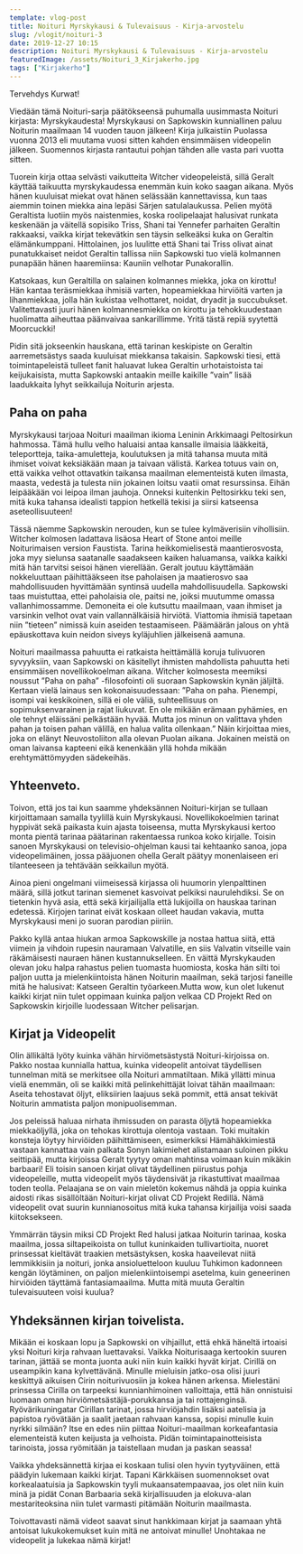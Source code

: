 ```yaml
---
template: vlog-post
title: Noituri Myrskykausi & Tulevaisuus - Kirja-arvostelu
slug: /vlogit/noituri-3
date: 2019-12-27 10:15
description: Noituri Myrskykausi & Tulevaisuus - Kirja-arvostelu
featuredImage: /assets/Noituri_3_Kirjakerho.jpg
tags: ["Kirjakerho"]
---
```

Tervehdys Kurwat! 

Viedään tämä Noituri-sarja päätökseensä puhumalla uusimmasta Noituri kirjasta: Myrskykaudesta!
Myrskykausi on Sapkowskin kunniallinen paluu Noiturin maailmaan 14 vuoden tauon jälkeen! Kirja julkaistiin Puolassa vuonna 2013 eli muutama vuosi sitten kahden ensimmäisen videopelin jälkeen. Suomennos kirjasta rantautui pohjan tähden alle vasta pari vuotta sitten.

Tuorein kirja ottaa selvästi vaikutteita Witcher videopeleistä, sillä Geralt käyttää taikuutta myrskykaudessa enemmän kuin koko saagan aikana. Myös hänen kuuluisat miekat ovat hänen selässään kannettavissa, kun taas aiemmin toinen miekka aina lepäsi Särjen satulalaukussa.
Pelien myötä Geraltista luotiin myös naistenmies, koska roolipelaajat halusivat runkata keskenään ja väitellä sopisiko Triss, Shani tai Yennefer parhaiten Geraltin rakkaaksi, vaikka kirjat tekevätkin sen täysin selkeäksi kuka on Geraltin elämänkumppani. 
Hittolainen, jos luulitte että Shani tai Triss olivat ainat punatukkaiset neidot Geraltin tallissa niin Sapkowski tuo vielä kolmannen punapään hänen haaremiinsa: Kauniin velhotar Punakorallin.

Katsokaas, kun Geraltilla on salainen kolmannes miekka, joka on kirottu! Hän kantaa teräsmiekkaa ihmisiä varten, hopeamiekkaa hirviöitä varten ja lihanmiekkaa, jolla hän kukistaa velhottaret, noidat, dryadit ja succubukset. Valitettavasti juuri hänen kolmannesmiekka on kirottu ja tehokkuudestaan huolimatta aiheuttaa päänvaivaa sankarillimme. Yritä tästä repiä syytettä Moorcuckki!

Pidin sitä jokseenkin hauskana, että tarinan keskipiste on Geraltin aarremetsästys saada kuuluisat miekkansa takaisin. Sapkowski tiesi, että toimintapeleistä tulleet fanit haluavat lukea Geraltin urhotaistoista tai keijukaisista, mutta Sapkowski antaakin meille kaikille ”vain” lisää laadukkaita lyhyt seikkailuja Noiturin arjesta. 
## Paha on paha

Myrskykausi tarjoaa Noituri maailman ikioma Leninin Arkkimaagi Peltosirkun hahmossa.  Tämä hullu velho haluaisi antaa kansalle ilmaisia lääkkeitä, teleportteja, taika-amuletteja, koulutuksen ja mitä tahansa muuta mitä ihmiset voivat keksiäkään maan ja taivaan välistä. 
Karkea totuus vain on, että vaikka velhot ottavatkin taikansa maailman elementeistä kuten ilmasta, maasta, vedestä ja tulesta niin jokainen loitsu vaatii omat resurssinsa. Eihän leipääkään voi leipoa ilman jauhoja. Onneksi kuitenkin Peltosirkku teki sen, mitä kuka tahansa idealisti tappion hetkellä tekisi ja siirsi katseensa aseteollisuuteen!

Tässä näemme Sapkowskin nerouden, kun se tulee kylmäverisiin vihollisiin. Witcher kolmosen ladattava lisäosa Heart of Stone antoi meille Noiturimaisen version Faustista. Tarina heikkomielisestä maantierosvosta, joka myy sielunsa saatanalle saadakseen kaiken haluamansa, vaikka kaikki mitä hän tarvitsi seisoi hänen vierellään. Geralt joutuu käyttämään nokkeluuttaan päihittääkseen itse paholaisen ja maatierosvo saa mahdollisuuden hyvittämään syntinsä uudella mahdollisuudella.
Sapkowski taas muistuttaa, ettei paholaisia ole, paitsi ne, joiksi muutumme omassa vallanhimossamme. Demoneita ei ole kutsuttu maailmaan, vaan ihmiset ja varsinkin velhot ovat vain vallannälkäisiä hirviötä. Viattomia ihmisiä tapetaan niin ”tieteen” nimissä kuin aseiden testaamiseen. Päämäärän jalous on yhtä epäuskottava kuin neidon siveys kyläjuhlien jälkeisenä aamuna.

Noituri maailmassa pahuutta ei ratkaista heittämällä koruja tulivuoren syvyyksiin, vaan Sapkowski on käsitellyt ihmisten mahdollista pahuutta heti ensimmäisen novellikokoelman aikana. Witcher kolmosesta meemiksi noussut ”Paha on paha” -filosofointi oli suoraan Sapkowskin kynän jäljiltä. Kertaan vielä lainaus sen kokonaisuudessaan: ”Paha on paha. Pienempi, isompi vai keskikoinen, sillä ei ole väliä, suhteellisuus on sopimuksenvarainen ja rajat liukuvat. En ole mikään erämaan pyhämies, en ole tehnyt eläissäni pelkästään hyvää. Mutta jos minun on valittava yhden pahan ja toisen pahan välillä, en halua valita ollenkaan.”
Näin kirjoittaa mies, joka on elänyt Neuvostoliiton alla olevan Puolan aikana. Jokainen meistä on oman laivansa kapteeni eikä kenenkään yllä hohda mikään erehtymättömyyden sädekeihäs.

## Yhteenveto.

Toivon, että jos tai kun saamme yhdeksännen Noituri-kirjan se tullaan kirjoittamaan samalla tyylillä kuin Myrskykausi. Novellikokoelmien tarinat hyppivät sekä paikasta kuin ajasta toiseensa, mutta Myrskykausi kertoo monta pientä tarinaa päätarinan rakentaessa runkoa koko kirjalle. 
Toisin sanoen Myrskykausi on televisio-ohjelman kausi tai kehtaanko sanoa, jopa videopelimäinen, jossa pääjuonen ohella Geralt päätyy monenlaiseen eri tilanteeseen ja tehtävään seikkailun myötä.

Ainoa pieni ongelmani viimeisessä kirjassa oli huumorin ylenpalttinen määrä, sillä jotkut tarinan siemenet kasvoivat pelkiksi naurulehdiksi.  Se on tietenkin hyvä asia, että sekä kirjailijalla että lukijoilla on hauskaa tarinan edetessä. Kirjojen tarinat eivät koskaan olleet haudan vakavia, mutta Myrskykausi meni jo suoran parodian piiriin.  

Pakko kyllä antaa hiukan armoa Sapkowskille ja nostaa hattua siitä, että viimein ja vihdoin rupesin nauramaan Valvatille, en siis Valvatin vitseille vain räkämäisesti nauraen hänen kustannukselleen. En väittä Myrskykauden olevan joku halpa rahastus pelien tuomasta huomiosta, koska hän silti toi paljon uutta ja mielenkiintoista hänen Noiturin maailman, sekä tarjosi faneille mitä he halusivat: Katseen Geraltin työarkeen.Mutta wow, kun olet lukenut kaikki kirjat niin tulet oppimaan kuinka paljon velkaa CD Projekt Red on Sapkowskin kirjoille luodessaan Witcher pelisarjan. 

## Kirjat ja Videopelit

Olin ällikältä lyöty kuinka vähän hirviömetsästystä Noituri-kirjoissa on. Pakko nostaa kunnialla hattua, kuinka videopelit antoivat täydellisen tunnelman mitä se merkitsee olla Noituri ammatiltaan. Mikä yllätti minua vielä enemmän, oli se kaikki mitä pelinkehittäjät loivat tähän maailmaan: Aseita tehostavat öljyt, eliksiirien laajuus sekä pommit, että ansat tekivät Noiturin ammatista paljon monipuolisemman.

Jos peleissä haluaa nirhata ihmissuden on parasta öljytä hopeamiekka miekkaöljyllä, joka on tehokas kirottuja olentoja vastaan. Toki muitakin konsteja löytyy hirviöiden päihittämiseen, esimerkiksi Hämähäkkimiestä vastaan kannattaa vain palkata Sonyn lakimiehet alistamaan suloinen pikku seittipää, mutta kirjoissa Geralt tyytyy oman mahtinsa voimaan kuin mikäkin barbaari! Eli toisin sanoen kirjat olivat täydellinen piirustus pohja videopeleille, mutta videopelit myös täydensivät ja rikastuttivat maailmaa toden teolla. Pelaajana se on vain mieletön kokemus nähdä ja oppia kuinka aidosti rikas sisällöltään Noituri-kirjat olivat CD Projekt Redillä. Nämä videopelit ovat suurin kunnianosoitus mitä kuka tahansa kirjailija voisi saada kiitoksekseen.

Ymmärrän täysin miksi CD Projekt Red halusi jatkaa Noiturin tarinaa, koska maailma, jossa siltapeikoista on tullut kuninkaiden tullivartioita, nuoret prinsessat kieltävät traakien metsästyksen, koska haaveilevat niitä lemmikkisiin ja noituri, jonka ansioluetteloon kuuluu Tuhkimon kadonneen kengän löytäminen, on paljon mielenkiintoisempi asetelma, kuin geneerinen hirviöiden täyttämä fantasiamaailma.
Mutta mitä muuta Geraltin tulevaisuuteen voisi kuulua?
## Yhdeksännen kirjan toivelista.

Mikään ei koskaan lopu ja Sapkowski on vihjaillut, että ehkä häneltä irtoaisi yksi Noituri kirja rahvaan luettavaksi. Vaikka Noiturisaaga kertookin suuren tarinan, jättää se monta juonta auki niin kuin kaikki hyvät kirjat. Cirillä on useampikin kana kylvettävänä.
Minulle mieluisin jatko-osa olisi juuri keskittyä aikuisen Cirin noiturivuosiin ja kokea hänen arkensa. Mielestäni prinsessa Cirilla on tarpeeksi kunnianhimoinen valloittaja, että hän onnistuisi luomaan oman hirviömetsästäjä-porukkansa ja tai rottajenginsä. 
Ryövärikuningatar Cirillan tarinat, jossa hirviöjahdin lisäksi aatelisia ja papistoa ryövätään ja saalit jaetaan rahvaan kanssa, sopisi minulle kuin nyrkki silmään? Itse en edes niin piittaa Noituri-maailman korkeafantasia elementeistä kuten keijusta ja velhoista. Pidän toimintapainotteisista tarinoista, jossa ryömitään ja taistellaan mudan ja paskan seassa!

Vaikka yhdeksännettä kirjaa ei koskaan tulisi olen hyvin tyytyväinen, että päädyin lukemaan kaikki kirjat. Tapani Kärkkäisen suomennokset ovat korkealaatuisia ja Sapkowskin tyyli mukaansatempaavaa, jos olet niin kuin minä ja pidät Conan Barbaaria sekä kirjallisuuden ja elokuva-alan mestariteoksina niin tulet varmasti pitämään Noiturin maailmasta.

Toivottavasti nämä videot saavat sinut hankkimaan kirjat ja saamaan yhtä antoisat lukukokemukset kuin mitä ne antoivat minulle! Unohtakaa ne videopelit ja lukekaa nämä kirjat!